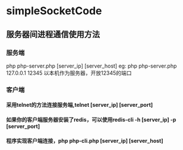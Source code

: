 # simpleSocketCode

## 服务器间进程通信使用方法
### 服务端
  php php-server.php [server_ip] [server_host]
  eg: php php-server.php 127.0.0.1 12345
  以本机作为服务器，开放12345的端口
### 客户端
#### 采用telnet的方法连接服务端,telnet [server_ip] [server_port]
#### 如果你的客户端服务器安装了redis，可以使用redis-cli -h [server_ip] -p [server_port]
#### 程序实现客户端连接，php php-cli.php [server_ip] [server_host]
